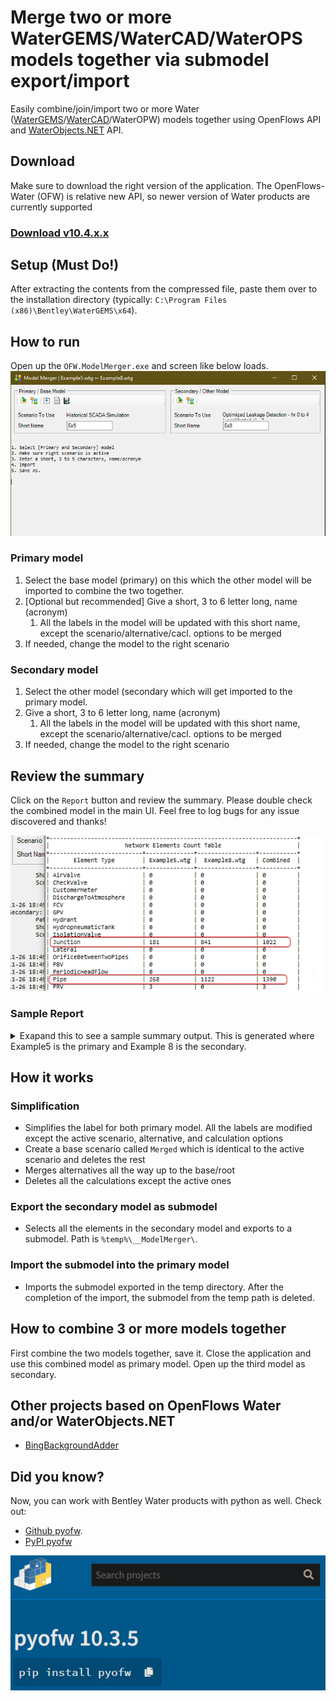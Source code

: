 # Merge two or more WaterGEMS/WaterCAD/WaterOPS models together via submodel export/import

Easily combine/join/import two or more Water ([WaterGEMS](https://www.bentley.com/en/products/product-line/hydraulics-and-hydrology-software/watergems)/[WaterCAD](https://www.bentley.com/en/products/product-line/hydraulics-and-hydrology-software/watercad)/WaterOPW) models together using OpenFlows API and [WaterObjects.NET](https://communities.bentley.com/products/hydraulics___hydrology/w/hydraulics_and_hydrology__wiki/17459/waterobjects-net---extending-the-capabilities-of-your-openflows-product) API.

## Download

Make sure to download the right version of the application. The OpenFlows-Water (OFW) is relative new API, so newer version of Water products are currently supported

### [Download v10.4.x.x](OFW.ModelMerger/_setup.bat)

## Setup (Must Do!)

After extracting the contents from the compressed file, paste them over to the installation directory (typically: `C:\Program Files (x86)\Bentley\WaterGEMS\x64`).

## How to run

Open up the `OFW.ModelMerger.exe` and screen like below loads.
![model_merger_form](images/model_merger_form.png "Model Merger Form")

### Primary model

1. Select the base model (primary) on this which the other model will be imported to combine the two together.
2. [Optional but recommended] Give a short, 3 to 6 letter long, name (acronym)
   1. All the labels in the model will be updated with this short name, except the scenario/alternative/cacl. options to be merged
3. If needed, change the model to the right scenario

### Secondary model

1. Select the other model (secondary which will get imported to the primary model.
2. Give a short, 3 to 6 letter long, name (acronym)
   1. All the labels in the model will be updated with this short name, except the scenario/alternative/cacl. options to be merged
3. If needed, change the model to the right scenario

## Review the summary

Click on the `Report` button and review the summary. Please double check the combined model in the main UI. Feel free to log bugs for any issue discovered and thanks!

![Pipe Summary Report](images/combined_pipe_report.png "Summary Report")

### Sample Report

<details>
  <summary>Exapand this to see a sample summary output. This is generated where Example5 is the primary and Example 8 is the secondary.</summary>

```bat

*****************************************************************
* Model Merger Summary Report 
*****************************************************************


Primary:
	Path:       C:\Program Files (x86)\Bentley\WaterGEMS\Samples\Example5.wtg
	Short Name: Ex5
	Scenario:   Historical SCADA Simulation



Secondary:
	Path:       C:\Program Files (x86)\Bentley\WaterGEMS\Samples\Example8.wtg
	Short Name: Ex8
	Scenario:   Optimized Leakage Detection - hr 0 to 4 (uncalibrated e) - 3


+------------------------------------------------------------------------+
|                      Network Elements Count Table                      |
+---------------------------+--------------+-----------------+-----------+
|       Element Type        | Example5.wtg |  Example8.wtg   | Combined  |
+---------------------------+--------------+-----------------+-----------+
| AirValve                  | 0            | 0               | 0         |
| CheckValve                | 0            | 0               | 0         |
| CustomerMeter             | 0            | 0               | 0         |
| DischargeToAtmosphere     | 0            | 0               | 0         |
| FCV                       | 0            | 0               | 0         |
| GPV                       | 0            | 0               | 0         |
| Hydrant                   | 0            | 0               | 0         |
| HydropneumaticTank        | 0            | 0               | 0         |
| IsolationValve            | 0            | 0               | 0         |
| Junction                  | 181          | 841             | 1022      |
| Lateral                   | 0            | 0               | 0         |
| OrificeBetweenTwoPipes    | 0            | 0               | 0         |
| PBV                       | 0            | 0               | 0         |
| PeriodicHeadFlow          | 0            | 0               | 0         |
| Pipe                      | 268          | 1122            | 1390      |
| PRV                       | 3            | 0               | 3         |
| PSV                       | 0            | 0               | 0         |
| Pump                      | 2            | 0               | 2         |
| PumpStation               | 0            | 0               | 0         |
| Reservoir                 | 1            | 1               | 2         |
| RuptureDisk               | 0            | 0               | 0         |
| SCADAElement              | 7            | 0               | 7         |
| SpotElevation             | 0            | 0               | 0         |
| SurgeTank                 | 0            | 0               | 0         |
| SurgeValve                | 0            | 0               | 0         |
| Tank                      | 1            | 1               | 2         |
| Tap                       | 0            | 0               | 0         |
| TCV                       | 0            | 240             | 240       |
| Turbine                   | 0            | 0               | 0         |
| ValveWithLinearAreaChange | 0            | 0               | 0         |
| VSPB                      | 0            | 0               | 0         |
| -------------------       |              |                 |           |
| Pipe length               | 52,003 m     | 172,415.2492 ft | 104,556 m |
| Lateral length            | 0 m          | 0 ft            | 0 m       |
+---------------------------+--------------+-----------------+-----------+
+--------------------------------------------------------------------------+
|                            Components Summary                            |
+---------------------------------+--------------+--------------+----------+
|      Model Components Type      | Example5.wtg | Example8.wtg | Combined |
+---------------------------------+--------------+--------------+----------+
| EnergyPricing                   | 1            | 2            | 3        |
| GpvHeadlossCurve                | 0            | 0            | 0        |
| Constituent                     | 2            | 1            | 3        |
| ControlAction                   | 5            | 0            | 5        |
| ControlCondition                | 10           | 0            | 10       |
| Control                         | 5            | 0            | 5        |
| LogicalControlSet               | 2            | 0            | 2        |
| Pattern                         | 10           | 17           | 27       |
| PumpDefinition                  | 4            | 1            | 5        |
| PressureDependentDemandFunction | 0            | 0            | 0        |
| UnitDemandLoad                  | 0            | 0            | 0        |
| Zone                            | 6            | 1            | 7        |
+---------------------------------+--------------+--------------+----------+
+----------------------------------------------------------------------+
|                 Scnro / Alt / Calcs / SelSet Summary                 |
+-----------------------------+--------------+--------------+----------+
|            Name             | Example5.wtg | Example8.wtg | Combined |
+-----------------------------+--------------+--------------+----------+
| Selection Set               | 7            | 34           | 41       |
| Scenario                    | 10           | 2            | 1        |
| Calc Options EpaNet         | 9            | 1            | 1        |
| Calc Options Hammer         | 1            | 1            | 1        |
| -------------------         |              |              |          |
| Alternative Types           |              |              |          |
|    Age                      | 1            | 1            | 1        |
|    Constituent              | 2            | 1            | 1        |
|    Demand                   | 1            | 2            | 1        |
|    EnergyCost               | 1            | 1            | 1        |
|    FireFlow                 | 2            | 1            | 1        |
|    Flushing                 | 1            | 1            | 1        |
|    Hammer                   | 1            | 1            | 1        |
|    HMIActiveTopology        | 4            | 1            | 1        |
|    HmiDataSetGeometry       | 1            | 1            | 1        |
|    HMIDataSetTopology       | 1            | 1            | 1        |
|    HMIUserDefinedExtensions | 1            | 1            | 1        |
|    InitialSettings          | 5            | 1            | 1        |
|    Operational              | 2            | 1            | 1        |
|    Physical                 | 4            | 3            | 1        |
|    PipeBreak                | 1            | 1            | 1        |
|    PressureDependentDemand  | 1            | 1            | 1        |
|    Scada                    | 1            | 1            | 1        |
|    Trace                    | 1            | 1            | 1        |
+-----------------------------+--------------+--------------+----------+
+------------------------------------+
| Example5.wtg: Pipe Diameter Summ.. |
+---------------+-------+------------+
| Diameter (mm) | Count | Length (m) |
+---------------+-------+------------+
| 100.0         | 87    | 17,340     |
| 101.6         | 1     | 155        |
| 150.0         | 84    | 16,472     |
| 200.0         | 31    | 5,654      |
| 203.2         | 1     | 109        |
| 304.8         | 3     | 763        |
| 50.0          | 43    | 6,823      |
| 600.0         | 18    | 4,689      |
+---------------+-------+------------+
+----------------------------------------+
| Example8.wtg: Pipe Diameter Summary .. |
+---------------+----------+-------------+
| Diameter (in) |  Count   | Length (ft) |
+---------------+----------+-------------+
| 1.2           | 2.0000   | 92.3556     |
| 11.8          | 1.0000   | 34.5144     |
| 2.0           | 20.0000  | 6,491.2983  |
| 2.9           | 48.0000  | 15,697.5722 |
| 20.0          | 2.0000   | 17.5853     |
| 3.0           | 179.0000 | 49,452.5457 |
| 3.1           | 6.0000   | 1,301.4108  |
| 3.5           | 6.0000   | 888.3858    |
| 3.9           | 112.0000 | 28,191.0105 |
| 4.0           | 1.0000   | 1,067.8478  |
| 4.1           | 4.0000   | 144.0289    |
| 4.8           | 34.0000  | 9,038.7139  |
| 4.9           | 2.0000   | 11.4173     |
| 5.2           | 25.0000  | 8,320.7161  |
| 5.5           | 1.0000   | 2.9528      |
| 5.6           | 1.0000   | 23.7205     |
| 5.7           | 10.0000  | 1,950.9127  |
| 5.8           | 104.0000 | 26,540.0261 |
| 5.9           | 3.0000   | 471.5551    |
| 6.0           | 1.0000   | 52.4934     |
| 6.8           | 1.0000   | 260.3346    |
| 7.4           | 3.0000   | 139.8622    |
| 7.8           | 14.0000  | 2,422.3356  |
| 7.9           | 2.0000   | 15.3543     |
| 8.8           | 35.0000  | 15,863.3531 |
| 9.2           | 7.0000   | 79.4948     |
| 9.8           | 18.0000  | 3,363.4515  |
| 99.0          | 480.0000 | 480.0000    |
+---------------+----------+-------------+
+------------------------------------+
| Example5.wtg: Pipe Diameter Summ.. |
+---------------+-------+------------+
| Diameter (mm) | Count | Length (m) |
+---------------+-------+------------+
| 100.0         | 88    | 17,418     |
| 101.0         | 1     | 325        |
| 101.6         | 1     | 155        |
| 102.9         | 4     | 44         |
| 123.0         | 34    | 2,755      |
| 125.0         | 2     | 3          |
| 130.9         | 25    | 2,536      |
| 140.0         | 1     | 1          |
| 142.0         | 1     | 7          |
| 144.0         | 10    | 595        |
| 147.3         | 1     | 287        |
| 148.0         | 103   | 7,802      |
| 149.7         | 1     | 42         |
| 150.0         | 86    | 16,574     |
| 152.4         | 1     | 16         |
| 172.0         | 1     | 79         |
| 187.1         | 3     | 43         |
| 199.0         | 14    | 738        |
| 2,514.6       | 480   | 146        |
| 200.0         | 33    | 5,659      |
| 203.2         | 1     | 109        |
| 224.0         | 35    | 4,835      |
| 233.9         | 7     | 24         |
| 249.0         | 18    | 1,025      |
| 299.0         | 1     | 11         |
| 30.0          | 2     | 28         |
| 304.8         | 3     | 763        |
| 50.0          | 50    | 8,136      |
| 508.0         | 2     | 5          |
| 51.5          | 13    | 665        |
| 600.0         | 18    | 4,689      |
| 73.6          | 48    | 4,785      |
| 75.0          | 1     | 36         |
| 76.0          | 178   | 15,037     |
| 80.0          | 6     | 397        |
| 90.0          | 6     | 271        |
| 98.0          | 1     | 1          |
| 99.0          | 110   | 8,513      |
+---------------+-------+------------+

```

</details>


## How it works

### Simplification

* Simplifies the label for both primary model. All the labels are modified except the active scenario, alternative, and calculation options
* Create a base scenario called `Merged` which is identical to the active scenario and deletes the rest
* Merges alternatives all the way up to the base/root
* Deletes all the calculations except the active ones

### Export the secondary model as submodel

* Selects all the elements in the secondary model and exports to a submodel. Path is `%temp%\__ModelMerger\`.

### Import the submodel into the primary model

* Imports the submodel exported in the temp directory. After the completion of the import, the submodel from the temp path is deleted.

## How to combine 3 or more models together

First combine the two models together, save it. Close the application and use this combined model as primary model. Open up the third model as secondary.

## Other projects based on OpenFlows Water and/or WaterObjects.NET

* [BingBackgroundAdder](http://#) 

## Did you know?

Now, you can work with Bentley Water products with python as well. Check out:

* [Github pyofw](https://github.com/worthapenny/pyofw).
* [PyPI pyofw](https://pypi.org/project/pyofw/)

![pypi-image](images/pypi_pyofw.png)
